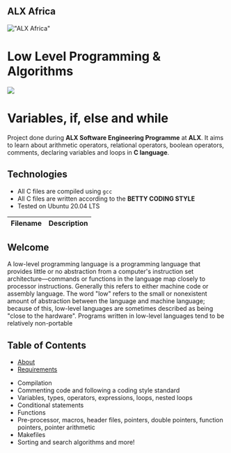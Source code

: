 ## ALX Africa

!["ALX Africa"
](https://www.alxafrica.com/wp-content/uploads/2022/01/banner-img-2.png)

# Low Level Programming & Algorithms

![](https://c)

# Variables, if, else and while

Project done during **ALX Software Engineering Programme** at **ALX**. It aims to learn about arithmetic operators, relational operators, boolean operators, comments, declaring variables and loops in **C language**.

## Technologies
* All C files are compiled using `gcc`
* All C files are written according to the **BETTY CODING STYLE**
* Tested on Ubuntu 20.04 LTS

| Filename | Description |
| -------- | ----------- |

## Welcome
A low-level programming language is a programming language that provides little or no abstraction from a computer's instruction set architecture—commands or functions in the language map closely to processor instructions. Generally this refers to either machine code or assembly language. The word "low" refers to the small or nonexistent amount of abstraction between the language and machine language; because of this, low-level languages are sometimes described as being "close to the hardware". Programs written in low-level languages tend to be relatively non-portable

## Table of Contents
* [About](#about)
* [Requirements](#requirements)

- Compilation
- Commenting code and following a coding style standard
- Variables, types, operators, expressions, loops, nested loops
- Conditional statements
- Functions
- Pre-processor, macros, header files, pointers, double pointers, function pointers, pointer arithmetic
- Makefiles
- Sorting and search algorithms
and more!
